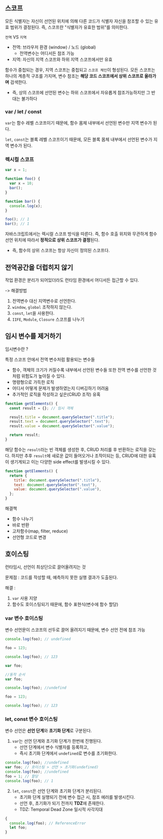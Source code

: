 ## 스코프

모든 식별자는 자신이 선언된 위치에 의해 다른 코드가 식별자 자신을 참조할 수 있는 유효 범위가 결정된다. 즉, 스코프란 "식별자가 유효한 범위"를 의미한다.

`전역` VS `지역`

- 전역: 브라우저 환경 (window) / 노드 (global)
  - 전역변수는 어디서든 참조 가능
- 지역: 자신의 지역 스코프와 하위 지역 스코프에서만 유효

함수가 중첩되는 경우, 지역 스코프는 중첩되고 `스코프 체인`이 형성된다. 모든 스코프는 하나의 계층적 구조를 가지며, 변수 참조는 **해당 코드 스코프에서 상위 스코프로 올라가며** 검색한다.

- 즉, 상의 스코프에 선언된 변수는 하위 스코프에서 자유롭게 참조가능하지만 그 반대는 불가하다

### var / let / const

`var`는 함수 레벨 스코프이기 때문에, 함수 몸체 내부에서 선언된 변수만 지역 변수가 된다.

`let`, `const`는 블록 레벨 스코프이기 때문에, 모든 블록 몸체 내부에서 선언된 변수가 지역 변수가 된다.

### 렉시컬 스코프

```javascript
var x = 1;

function foo() {
  var x = 10;
  bar();
}

function bar() {
  console.log(x);
}

foo(); // 1
bar(); // 1
```

자바스크립트에서는 렉시컬 스코프 방식을 따른다. 즉, 함수 호출 위치와 무관하게 함수 선언 위치에 따라서 **정적으로 상위 스코프가 결정**된다.

- 즉, 함수의 상위 스코프는 항상 자신이 정의된 스코프다.

## 전역공간을 더럽히지 않기

작업 환경은 분리가 되어있더라도 런타임 환경에서 어디서든 접근할 수 있다.

-> 해결방법

1. 전역변수 대신 지역변수로 선언한다.
2. `window`, `global` 조작하지 않는다.
3. `const`, `let`을 사용한다.
4. `IIFE`, `Module`, `Closure` 스코프를 나누기

## 임시 변수를 제거하기

임시변수란 ?

특정 스코프 안에서 전역 변수처럼 활용되는 변수들

- 함수, 객체의 크기가 커질수록 내부에서 선언된 변수들 또한 전역 변수를 선언한 것처럼 위험도가 높아질 수 있다.
- 명령형으로 가득한 로직
- 어디서 어떻게 문제가 발생하였는지 디버깅하기 어려움
- 추가적인 로직을 작성하고 싶은(CRUD 조작) 유혹

```javascript
function getElements() {
  const result = {}; // 임시 객체

  result.title = document.querySelector(".title");
  result.text = document.querySelector(".text");
  result.value = document.querySelector(".value");

  return result;
}
```

해당 함수는 `result`라는 빈 객체를 생성한 후, CRUD 처리를 후 반환하는 로직을 갖는다. 하지만 추후 `result`에 새로운 값이 들어오거나 조작이되는 등, CRUD에 대한 유혹이 생기게되고 이는 다양한 side effect를 발생시킬 수 있다.

```javascript
function getElements() {
  return {
    title: document.querySelector(".title"),
    text: document.querySelector(".text"),
    value: document.querySelector(".value"),
  };
}
```

해결책

- 함수 나누기
- 바로 반환
- 고차함수(map, filter, reduce)
- 선언형 코드로 변경

## 호이스팅

런타임시, 선언이 최상단으로 끌어올려지는 것

문제점 : 코드를 작성할 때, 예측하지 못한 실행 결과가 도출된다.

해결 :

1. `var` 사용 지양
2. 함수도 호이스팅되기 때문에, 함수 표현식(변수에 함수 할당)

### var 변수 호이스팅

변수 선언문이 스코프의 선두로 끌어 올려지기 때문에, 변수 선언 전에 참조 가능

```javascript
console.log(foo); // undefined

foo = 123;

console.log(foo); // 123

var foo;

//동작 순서
var foo;

console.log(foo); //undefind

foo = 123;

console.log(foo); // 123
```

### let, const 변수 호이스팅

변수 선언은 **선언 단계**와 **초기화 단계**로 구분된다.

1. `var`는 선언 단계와 초기화 단계가 한번에 진행된다.
   - 선언 단계에서 변수 식별자를 등록하고,
   - 즉시 초기화 단계에서 `undefined`로 변수를 초기화한다.

```javascript
console.log(foo); //undefined
var foo; // 호이스팅 > 선언 > 초기화(undefined)
console.log(foo); //undefined
foo = 1; // 할당
console.log(foo); // 1
```

2. `let`, `const`은 선언 단계와 초기화 단계가 분리된다.
   - 초기화 단계 실행되기 전에 변수 접근 시, 참조 에러를 발생시킨다.
   - 선언 후, 초기화가 되기 전까지 **TDZ**에 존재한다.
   - TDZ: Temporal Dead Zone 일시적 사각지대

```javascript
{
  console.log(foo); // ReferenceError
  let foo;
}
```

